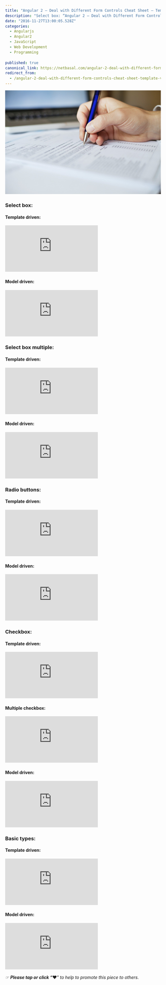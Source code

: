 ```yaml
---
title: "Angular 2 — Deal with Different Form Controls Cheat Sheet — Template vs Model"
description: "Select box: “Angular 2 — Deal with Different Form Controls Cheat Sheet — Template vs Model” is published by Netanel Basal in Netanel Basal"
date: "2016-11-27T13:00:05.528Z"
categories: 
  - Angularjs
  - Angular2
  - JavaScript
  - Web Development
  - Programming

published: true
canonical_link: https://netbasal.com/angular-2-deal-with-different-form-controls-cheat-sheet-template-vs-model-4c77864cc16b
redirect_from:
  - /angular-2-deal-with-different-form-controls-cheat-sheet-template-vs-model-4c77864cc16b
---
```


![](./asset-1.jpeg)

### Select box:

#### Template driven:

<Embed src="https://gist.github.com/NetanelBasal/c4e9602f941507677d86dd9ac2fc9710.js" aspectRatio={0.357} caption="" />

#### Model driven:

<Embed src="https://gist.github.com/NetanelBasal/7761fa8271c49c9a1f31911af0217085.js" aspectRatio={0.357} caption="" />

### Select box multiple:

#### Template driven:

<Embed src="https://gist.github.com/NetanelBasal/68a35025286fa4d06dd8eb54750b8867.js" aspectRatio={0.357} caption="" />

#### Model driven:

<Embed src="https://gist.github.com/NetanelBasal/1b47f85e390728fff12a0e0a6d7da2f0.js" aspectRatio={0.357} caption="" />

### Radio buttons:

#### Template driven:

<Embed src="https://gist.github.com/NetanelBasal/7d3278972f443aad9802c0e28309b38e.js" aspectRatio={0.357} caption="" />

#### Model driven:

<Embed src="https://gist.github.com/NetanelBasal/58288cb771420d505187d62ee389a1c1.js" aspectRatio={0.357} caption="" />

### Checkbox:

#### Template driven:

<Embed src="https://gist.github.com/NetanelBasal/78525ef2fa98277035091ef1e9b2fc3e.js" aspectRatio={0.357} caption="" />

#### Multiple checkbox:

<Embed src="https://gist.github.com/NetanelBasal/9e74ab31e358e1de17cabc42023b4e25.js" aspectRatio={0.357} caption="" />

#### Model driven:

<Embed src="https://gist.github.com/NetanelBasal/eb346bc2766379007353768229180722.js" aspectRatio={0.357} caption="" />

### Basic types:

#### Template driven:

<Embed src="https://gist.github.com/NetanelBasal/f9a0a51a88ef5af8e45617670040fdda.js" aspectRatio={0.357} caption="" />

#### Model driven:

<Embed src="https://gist.github.com/NetanelBasal/b49d72322d5c8a304980c6260bba4a7b.js" aspectRatio={0.357} caption="" />

_☞_ **_Please tap or click “︎_**❤” _to help to promote this piece to others._

